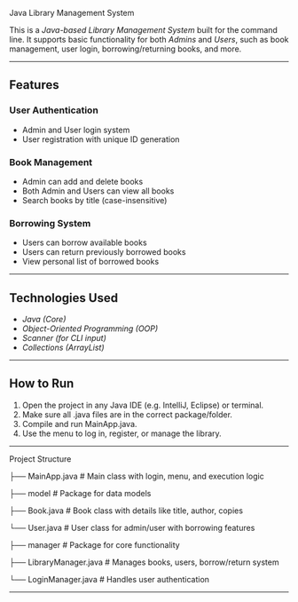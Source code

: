 
Java Library Management System

This is a *Java-based Library Management System* built for the command line. It supports basic functionality for both *Admins* and *Users*, such as book management, user login, borrowing/returning books, and more.

---

##  Features

###  User Authentication
- Admin and User login system
- User registration with unique ID generation

###  Book Management
- Admin can add and delete books
- Both Admin and Users can view all books
- Search books by title (case-insensitive)

###  Borrowing System
- Users can borrow available books
- Users can return previously borrowed books
- View personal list of borrowed books

---

##  Technologies Used

- *Java (Core)*
- *Object-Oriented Programming (OOP)*
- *Scanner (for CLI input)*
- *Collections (ArrayList)*

---

## How to Run

1. Open the project in any Java IDE (e.g. IntelliJ, Eclipse) or terminal.
2. Make sure all .java files are in the correct package/folder.
3. Compile and run MainApp.java.
4. Use the menu to log in, register, or manage the library.

---
Project Structure


├── MainApp.java             # Main class with login,  menu, and execution logic


├── model                   # Package for data models
 
├── Book.java                 # Book class with details like title, author, copies
  
└── User.java                 # User class for admin/user with borrowing features


├── manager                      # Package for core functionality
   
   ├── LibraryManager.java       # Manages books, users, borrow/return system
  
   └── LoginManager.java         # Handles user authentication

---
